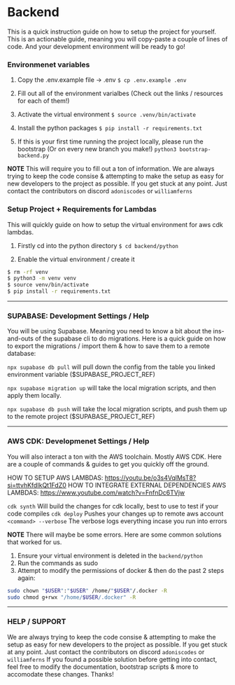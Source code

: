 # Backend
This is a quick instruction guide on how to setup the project for yourself.
This is an actionable guide, meaning you will copy-paste a couple of lines of code.
And your development environment will be ready to go!

### Environmenet variables

1. Copy the .env.example file -> .env
`$ cp .env.example .env`

2. Fill out all of the environment varialbes (Check out the links / resources for each of them!)

3. Activate the virtual environment
`$ source .venv/bin/activate`

4. Install the python packages
`$ pip install -r requirements.txt`

5. If this is your first time running the project locally, please run the bootstrap (Or on every new branch you make!)
`python3 bootstrap-backend.py`

**NOTE** This will require you to fill out a ton of information.
We are always trying to keep the code consise & attempting to make the setup as easy for new developers to the project as possible.
If you get stuck at any point. Just contact the contributors on discord `adoniscodes` or `williamferns`

### Setup Project + Requirements for Lambdas
This will quickly guide on how to setup the virtual environment for aws cdk lambdas.

1. Firstly cd into the python directory
`$ cd backend/python` 

2. Enable the virtual environment / create it
```bash
$ rm -rf venv
$ python3 -m venv venv
$ source venv/bin/activate
$ pip install -r requirements.txt
```

---

### SUPABASE: Development Settings / Help
You will be using Supabase. Meaning you need to know a bit about the ins-and-outs of the supabase cli to do migrations.
Here is a quick guide on how to export the migrations / import them & how to save them to a remote database:

`npx supabase db pull` will pull down the config from the table you linked environment variable ($SUPABASE_PROJECT_REF)

`npx supabase migration up` will take the local migration scripts, and then apply them locally.

`npx supabase db push` will take the local migration scripts, and push them up to the remote project ($SUPABASE_PROJECT_REF)

---

### AWS CDK: Developmenet Settings / Help
You will also interact a ton with the AWS toolchain. Mostly AWS CDK.
Here are a couple of commands & guides to get you quickly off the ground.

HOW TO SETUP AWS LAMBDAS: https://youtu.be/o3s4VqlMsT8?si=ttvhKfdIkQt1FdZ0
HOW TO INTEGRATE EXTERNAL DEPENDENCIES AWS LAMBDAS: https://www.youtube.com/watch?v=FnfnDc6TVjw

`cdk synth` Will build the changes for cdk locally, best to use to test if your code compiles
`cdk deploy` Pushes your changes up to remote aws account
`<command> --verbose` The verbose logs everything incase you run into errors

**NOTE** There will maybe be some errors. Here are some common solutions that worked for us.
1. Ensure your virtual environment is deleted in the `backend/python`
2. Run the commands as sudo
3. Attempt to modify the permissions of docker & then do the past 2 steps again:
```bash
sudo chown "$USER":"$USER" /home/"$USER"/.docker -R
sudo chmod g+rwx "/home/$USER/.docker" -R
```

---

### HELP / SUPPORT
We are always trying to keep the code consise & attempting to make the setup as easy for new developers to the project as possible.
If you get stuck at any point. Just contact the contributors on discord `adoniscodes` or `williamferns`
If you found a possible solution before getting into contact, feel free to modify the documentation, bootstrap scripts & more to accomodate these changes.
Thanks!
